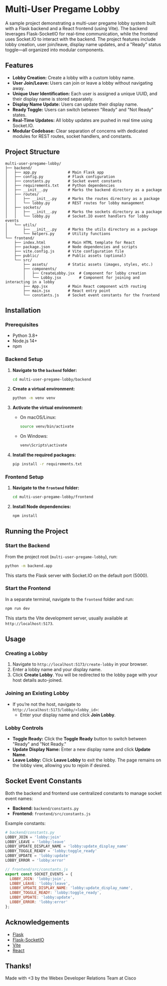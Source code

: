 # Multi-User Pregame Lobby

A sample project demonstrating a multi-user pregame lobby system built with a Flask backend and a React frontend (using Vite). The backend leverages Flask-SocketIO for real-time communication, while the frontend uses Socket.IO to interact with the backend. The project features include lobby creation, user join/leave, display name updates, and a "Ready" status toggle—all organized into modular components.

## Features

- **Lobby Creation:** Create a lobby with a custom lobby name.
- **User Join/Leave:** Users can join or leave a lobby without navigating away.
- **Unique User Identification:** Each user is assigned a unique UUID, and their display name is stored separately.
- **Display Name Update:** Users can update their display name.
- **Ready Toggle:** Users can switch between "Ready" and "Not Ready" states.
- **Real-Time Updates:** All lobby updates are pushed in real time using Socket.IO.
- **Modular Codebase:** Clear separation of concerns with dedicated modules for REST routes, socket handlers, and constants.

## Project Structure

```
multi-user-pregame-lobby/
├── backend/
│   ├── app.py              # Main Flask app
│   ├── config.py           # Flask configuration
│   ├── constants.py        # Socket event constants
│   ├── requirements.txt    # Python dependencies
│   ├── __init__.py         # Marks the backend directory as a package
│   ├── routes/
│   │   ├── __init__.py     # Marks the routes directory as a package
│   │   └── lobby.py        # REST routes for lobby management
│   ├── sockets/
│   │   ├── __init__.py     # Marks the sockets directory as a package
│   │   └── lobby.py        # Socket.IO event handlers for lobby events
│   └── utils/
│       ├── __init__.py     # Marks the utils directory as a package
│       └── helpers.py      # Utility functions
└── frontend/
    ├── index.html          # Main HTML template for React
    ├── package.json        # Node dependencies and scripts
    ├── vite.config.js      # Vite configuration file
    ├── public/             # Public assets (optional)
    └── src/
        ├── assets/         # Static assets (images, styles, etc.)
        ├── components/
        │   ├── CreateLobby.jsx  # Component for lobby creation
        │   └── Lobby.jsx        # Component for joining and interacting in a lobby
        ├── App.jsx         # Main React component with routing
        ├── main.jsx        # React entry point
        └── constants.js    # Socket event constants for the frontend
```

## Installation

### Prerequisites

- Python 3.8+
- Node.js 14+
- npm

### Backend Setup

1. **Navigate to the `backend` folder:**

   ```bash
   cd multi-user-pregame-lobby/backend
   ```

2. **Create a virtual environment:**

   ```bash
   python -m venv venv
   ```

3. **Activate the virtual environment:**

   - On macOS/Linux:

     ```bash
     source venv/bin/activate
     ```

   - On Windows:

     ```bash
     venv\Scripts\activate
     ```

4. **Install the required packages:**

   ```bash
   pip install -r requirements.txt
   ```

### Frontend Setup

1. **Navigate to the `frontend` folder:**

   ```bash
   cd multi-user-pregame-lobby/frontend
   ```

2. **Install Node dependencies:**

   ```bash
   npm install
   ```

## Running the Project

### Start the Backend

From the project root (`multi-user-pregame-lobby`), run:

```bash
python -m backend.app
```

This starts the Flask server with Socket.IO on the default port (5000).

### Start the Frontend

In a separate terminal, navigate to the `frontend` folder and run:

```bash
npm run dev
```

This starts the Vite development server, usually available at `http://localhost:5173`.

## Usage

### Creating a Lobby

1. Navigate to `http://localhost:5173/create-lobby` in your browser.
2. Enter a lobby name and your display name.
3. Click **Create Lobby**. You will be redirected to the lobby page with your host details auto-joined.

### Joining an Existing Lobby

- If you’re not the host, navigate to `http://localhost:5173/lobby/<lobby_id>`:
  - Enter your display name and click **Join Lobby**.

### Lobby Controls

- **Toggle Ready:** Click the **Toggle Ready** button to switch between "Ready" and "Not Ready."
- **Update Display Name:** Enter a new display name and click **Update Name**.
- **Leave Lobby:** Click **Leave Lobby** to exit the lobby. The page remains on the lobby view, allowing you to rejoin if desired.

## Socket Event Constants

Both the backend and frontend use centralized constants to manage socket event names:

- **Backend:** `backend/constants.py`
- **Frontend:** `frontend/src/constants.js`

Example constants:

```python
# backend/constants.py
LOBBY_JOIN = 'lobby:join'
LOBBY_LEAVE = 'lobby:leave'
LOBBY_UPDATE_DISPLAY_NAME = 'lobby:update_display_name'
LOBBY_TOGGLE_READY = 'lobby:toggle_ready'
LOBBY_UPDATE = 'lobby:update'
LOBBY_ERROR = 'lobby:error'
```

```js
// frontend/src/constants.js
export const SOCKET_EVENTS = {
  LOBBY_JOIN: 'lobby:join',
  LOBBY_LEAVE: 'lobby:leave',
  LOBBY_UPDATE_DISPLAY_NAME: 'lobby:update_display_name',
  LOBBY_TOGGLE_READY: 'lobby:toggle_ready',
  LOBBY_UPDATE: 'lobby:update',
  LOBBY_ERROR: 'lobby:error'
};
```

## Acknowledgements

- [Flask](https://flask.palletsprojects.com/)
- [Flask-SocketIO](https://flask-socketio.readthedocs.io/)
- [Vite](https://vitejs.dev/)
- [React](https://reactjs.org/)

## Thanks!

Made with <3 by the Webex Developer Relations Team at Cisco
